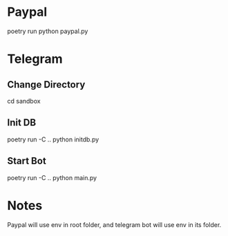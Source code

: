 # Paypal
poetry run python paypal.py

# Telegram

## Change Directory
cd sandbox

## Init DB
poetry run -C .. python initdb.py

## Start Bot
poetry run -C .. python main.py

# Notes
Paypal will use env in root folder, and telegram bot will use env in its folder.